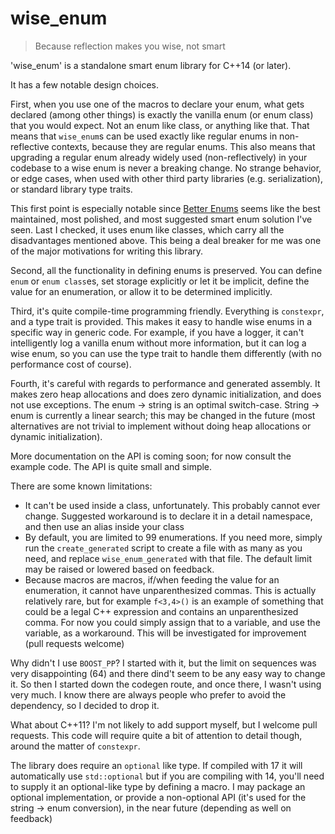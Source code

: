 # wise_enum

> Because reflection makes you wise, not smart

'wise_enum' is a standalone smart enum library for C++14 (or later).

It has a few notable design choices.

First, when you use one of the macros to declare your enum, what gets declared
(among other things) is exactly the vanilla enum (or enum class) that you would
expect. Not an enum like class, or anything like that. That means that
`wise_enum`s can be used exactly like regular enums in non-reflective contexts,
because they are regular enums. This also means that upgrading a regular enum
already widely used (non-reflectively) in your codebase to a wise enum is never
a breaking change. No strange behavior, or edge cases, when used with other
third party libraries (e.g. serialization), or standard library type traits.

This first point is especially notable since [Better
Enums](https://github.com/aantron/better-enums) seems like the best maintained,
most polished, and most suggested smart enum solution I've seen. Last I checked,
it uses enum like classes, which carry all the disadvantages mentioned above.
This being a deal breaker for me was one of the major motivations for writing
this library.

Second, all the functionality in defining enums is preserved. You can define
`enum` or `enum class`es, set storage explicitly or let it be implicit, define
the value for an enumeration, or allow it to be determined implicitly.

Third, it's quite compile-time programming friendly. Everything is `constexpr`,
and a type trait is provided. This makes it easy to handle wise enums in a
specific way in generic code. For example, if you have a logger, it can't
intelligently log a vanilla enum without more information, but it can log a wise
enum, so you can use the type trait to handle them differently (with no
performance cost of course).

Fourth, it's careful with regards to performance and generated assembly. It
makes zero heap allocations and does zero dynamic initialization, and does not
use exceptions. The enum -> string is an optimal switch-case. String -> enum is
currently a linear search; this may be changed in the future (most alternatives
are not trivial to implement without doing heap allocations or dynamic
initialization).

More documentation on the API is coming soon; for now consult the example code.
The API is quite small and simple.

There are some known limitations:
 - It can't be used inside a class, unfortunately. This probably cannot ever
 change. Suggested workaround is to declare it in a detail namespace, and then
 use an alias inside your class
 - By default, you are limited to 99 enumerations. If you need more, simply run
   the `create_generated` script to create a file with as many as you need, and
   replace `wise_enum_generated` with that file. The default limit may be raised
   or lowered based on feedback.
 - Because macros are macros, if/when feeding the value for an enumeration, it
   cannot have unparenthesized commas. This is actually relatively rare, but for
   example `f<3,4>()` is an example of something that could be a legal C++
   expression and contains an unparenthesized comma. For now you could simply
   assign that to a variable, and use the variable, as a workaround. This will
   be investigated for improvement (pull requests welcome)

 Why didn't I use `BOOST_PP`? I started with it, but the limit on sequences was
 very disappointing (64) and there dind't seem to be any easy way to change it.
 So then I started down the codegen route, and once there, I wasn't using very
 much. I know there are always people who prefer to avoid the dependency, so I
 decided to drop it.

 What about C++11? I'm not likely to add support myself, but I welcome pull
 requests. This code will require quite a bit of attention to detail though,
 around the matter of `constexpr`.

The library does require an `optional` like type. If compiled with 17 it will
automatically use `std::optional` but if you are compiling with 14, you'll need
to supply it an optional-like type by defining a macro. I may package an
optional implementation, or provide a non-optional API (it's used for the string
-> enum conversion), in the near future (depending as well on feedback)
